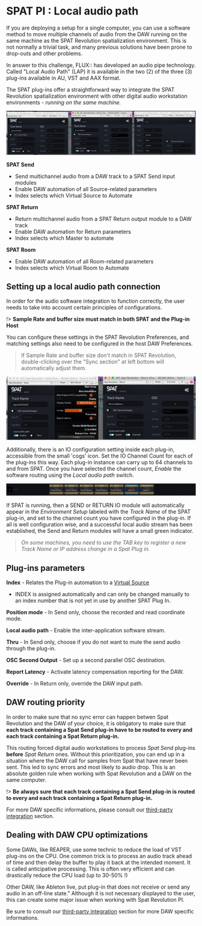 # SPAT PI : Local audio path

If you are deploying a setup for a single computer, you can use a software method to move multiple channels of audio from the DAW running on the same machine as the SPAT Revolution spatialization environment.
This is not normally a trivial task, and many previous solutions have been prone to drop-outs and other problems.

In answer to this challenge, FLUX:: has developed an audio pipe technology. Called "Local Audio Path" (LAP) it is available in the two (2) of the three (3) plug-ins available in AU, VST and AAX format.

The SPAT plug-ins offer a straightforward way to integrate the SPAT Revolution spatialization environment with other digital audio workstation environments - _running on the same machine._

![](include/SpatRevolution_UserGuide_-132.jpg)

**SPAT Send**

- Send multichannel audio from a DAW track to a SPAT Send input modules
- Enable DAW automation of all Source-related parameters
- Index selects which Virtual Source to Automate

**SPAT Return**

- Return multichannel audio from a SPAT Return output module to a DAW track
- Enable DAW automation for Return parameters
- Index selects which Master to automate


**SPAT Room**

- Enable DAW automation of all Room-related parameters
- Index selects which Virtual Room to Automate

## Setting up a local audio path connection

In order for the audio software integration to function correctly, the user needs to
take into account certain principles of configurations.

!> **Sample Rate and buffer size must match in both SPAT and the Plug-in Host**

You can configure these settings in the SPAT Revolution Preferences, and matching settings also need to be configured in the host DAW Preferences.

> If Sample Rate and buffer size don't match in SPAT Revolution, double-clicking over the "Sync section" at left bottom will automatically adjust them.  

![](include/SpatRevolution_UserGuide_-134.jpg)

Additionally, there is an IO configuration setting inside each plug-in, accessible from the small 'cogs' icon.
Set the IO Channel Count for each of the plug-ins this way.
Each plug-in instance can carry up to 64 channels to and from SPAT.
Once you have selected the channel count, _Enable_ the software routing using the _Local audio path_ switch.

![](include/SpatRevolution_UserGuide_-136.jpg)

If SPAT is running, then a SEND or RETURN IO module will automatically appear in the _Environment Setup_ labeled with the _Track Name_ of the SPAT plug-in, and set to the channel count you have configured in the plug-in. If all is well configuration wise, and a successful local audio stream has been established, the Send and Return modules will have a small green indicator.

> _On some machines, you need to use the TAB key to register a new Track Name or IP address change in a Spat Plug in._

## Plug-ins parameters

**Index** - Relates the Plug-in automation to a [Virtual Source](6_Spat_Environment_6_4_Inputs_6_4_Inputs)
- INDEX is assigned automatically and can only be changed manually to an index number that is not yet in use by another SPAT Plug In.

**Position mode** - In Send only, choose the recorded and read coordinate mode.  

**Local audio path** - Enable the inter-application software stream.

**Thru** - In Send only, choose if you do not want to mute the send audio through the plug-in.

**OSC Second Output** - Set up a second parallel OSC destination.

**Report Latency** - Activate latency compensation reporting for the DAW.

**Override** - In Return only, override the DAW input path.

## DAW routing priority

In order to make sure that no sync error can happen betwen Spat Revolution and the DAW of your choice, it is obligatory to make sure that **each track containing a Spat Send plug-in have to be routed to every and each track containing a Spat Return plug-in.**

This routing forced digital audio workstations to process *Spat Send* plug-ins **before** *Spat Return* ones. Without this prioritization, you can end up in a situation where the DAW call for samples from Spat that have never been sent. This led to sync errors and most likely to audio drop. This is an absolute golden rule when working with Spat Revolution and a DAW on the same computer.

!> **Be always sure that each track containing a Spat Send plug-in is routed to every and each track containing a Spat Return plug-in.**

For more DAW specific informations, please consult our [third-party integration](Third_Party_Integration.md) section.

## Dealing with DAW CPU optimizations

Some DAWs, like REAPER, use some technic to reduce the load of VST plug-ins on the CPU. One common trick is to process an audio track ahead of time and then delay the buffer to play it back at the intended moment. It is called anticipative processing. This is often very efficient and can drastically reduce the CPU load (up to 30-50% !)

Other DAW, like Ableton live, put plug-in that does not receive or send any audio in an off-line state." Although it is not necessary displayed to the user, this can create some major issue when working with Spat Revolution PI.

Be sure to consult our [third-party integration](Third_Party_Integration.md) section for more DAW specific informations.
